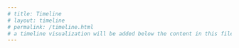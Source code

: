```yaml
---
# title: Timeline
# layout: timeline
# permalink: /timeline.html
# a timeline visualization will be added below the content in this file
---
```

<!-- 
## Collection Timeline -->
